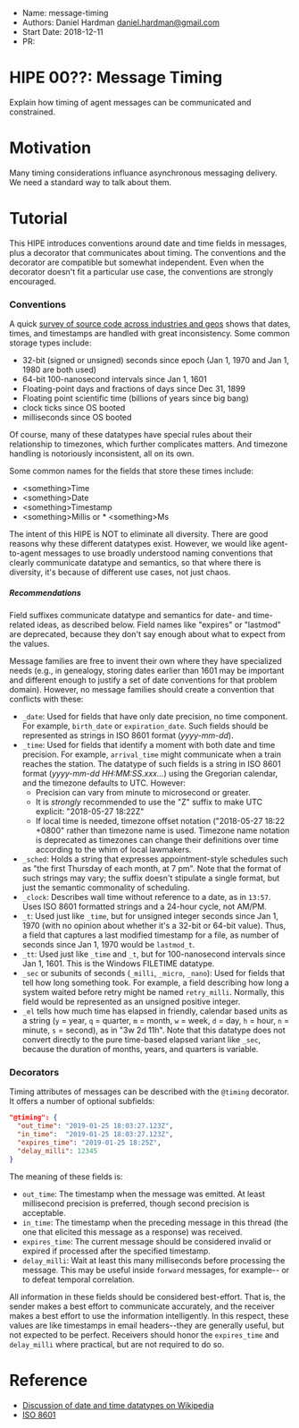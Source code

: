 - Name: message-timing
- Authors: Daniel Hardman <daniel.hardman@gmail.com>
- Start Date: 2018-12-11
- PR:

# HIPE 00??: Message Timing
[summary]: #summary

Explain how timing of agent messages can be communicated and constrained.

# Motivation
[motivation]: #motivation

Many timing considerations influance asynchronous messaging delivery.
We need a standard way to talk about them.

# Tutorial
[tutorial]: #tutorial

This HIPE introduces conventions around date and time fields in messages,
plus a decorator that communicates about timing. The conventions and the
decorator are compatible but somewhat independent. Even when the decorator
doesn't fit a particular use case, the conventions are strongly encouraged.

### Conventions

A quick [survey of source code across industries and geos](
 https://en.wikipedia.org/wiki/System_time) shows that
dates, times, and timestamps are handled with great inconsistency.
Some common storage types include:

* 32-bit (signed or unsigned) seconds since epoch (Jan 1, 1970 and Jan 1, 1980 are both used)
* 64-bit 100-nanosecond intervals since Jan 1, 1601
* Floating-point days and fractions of days since Dec 31, 1899
* Floating point scientific time (billions of years since big bang)
* clock ticks since OS booted
* milliseconds since OS booted

Of course, many of these datatypes have special rules about their
relationship to timezones, which further complicates matters. And timezone
handling is notoriously inconsistent, all on its own.

Some common names for the fields that store these times include:

* &lt;something&gt;Time
* &lt;something&gt;Date
* &lt;something&gt;Timestamp
* &lt;something&gt;Millis or * &lt;something&gt;Ms

The intent of this HIPE is NOT to eliminate all diversity. There are
good reasons why these different datatypes exist. However, we would like
agent-to-agent messages to use broadly understood naming conventions
that clearly communicate datatype and semantics, so that where there is
diversity, it's because of different use cases, not just chaos.

##### Recommendations

Field suffixes communicate datatype and semantics for date- and time-related
ideas, as described below. Field names like "expires" or "lastmod" are
deprecated, because they don't say enough about what to expect from the values.

Message families are free to invent their own where they have specialized
needs (e.g., in genealogy, storing dates earlier than 1601 may be
important and different enough to justify a set of date conventions for
that problem domain). However, no message families should create a
convention that conflicts with these:

* `_date`: Used for fields that have only date precision,
  no time component. For example, `birth_date` or `expiration_date`.
  Such fields should be represented as strings in ISO 8601 format
  (_yyyy-mm-dd_).
* `_time`: Used for fields that identify a moment with both date and
  time precision. For example, `arrival_time` might communicate when a
  train reaches the station. The datatype of such fields is a string
  in ISO 8601 format (_yyyy-mm-dd HH:MM:SS.xxx..._) using the Gregorian
  calendar, and the timezone defaults to UTC. However:
    * Precision can vary from minute to microsecond or greater.
    * It is _strongly_ recommended to use the "Z" suffix to make UTC
      explicit: "2018-05-27 18:22Z"
    * If local time is needed, timezone offset notation ("2018-05-27
      18:22 +0800" rather than timezone name is used. Timezone name
      notation is deprecated as timezones can change their definitions
      over time according to the whim of local lawmakers.
* `_sched`: Holds a string that expresses appointment-style schedules
  such as "the first Thursday of each month, at 7 pm". Note that the
  format of such strings may vary; the suffix doesn't stipulate a
  single format, but just the semantic commonality of scheduling.
* `_clock`: Describes wall time without reference to a date, as in `13:57`.
  Uses ISO 8601 formatted strings and a 24-hour cycle, not AM/PM.
* `_t`: Used just like `_time`, but for unsigned integer seconds since
  Jan 1, 1970 (with no opinion about whether it's a 32-bit or 64-bit value).
  Thus, a field that captures a last modified timestamp for a file, as
  number of seconds since Jan 1, 1970 would be `lastmod_t`.
* `_tt`: Used just like `_time` and `_t`, but for 100-nanosecond
  intervals since Jan 1, 1601. This is the Windows FILETIME datatype.
* `_sec` or subunits of seconds (`_milli`, `_micro`, `_nano`): Used for
  fields that tell how long something took. For example, a field
  describing how long a system waited before retry might be named
  `retry_milli`. Normally, this field would be represented as an unsigned
  positive integer.
* `_el` tells how much time has elapsed in friendly, calendar based
  units as a string (`y` = year, `q` = quarter, `m` = month, `w` = week,
  `d` = day, `h` = hour, `n` = minute, `s` = second), as in
  "3w 2d 11h". Note that this datatype does not convert directly to
  the pure time-based elapsed variant like `_sec`, because the duration
  of months, years, and quarters is variable. 

### Decorators

Timing attributes of messages can be described with the `@timing`
decorator. It offers a number of optional subfields:

```JSON
"@timing": {
  "out_time": "2019-01-25 18:03:27.123Z",
  "in_time":  "2019-01-25 18:03:27.123Z",
  "expires_time": "2019-01-25 18:25Z",
  "delay_milli": 12345
}
```

The meaning of these fields is:

* `out_time`: The timestamp when the message was emitted. At least millisecond
  precision is preferred, though second precision is acceptable.
* `in_time`: The timestamp when the preceding message in this thread
  (the one that elicited this message as a response) was received.
* `expires_time`: The current message should be considered invalid or
  expired if processed after the specified timestamp.
* `delay_milli`: Wait at least this many milliseconds before processing
  the message. This may be useful inside `forward` messages, for example--
  or to defeat temporal correlation.

All information in these fields should be considered best-effort. That
is, the sender makes a best effort to communicate accurately, and the
receiver makes a best effort to use the information intelligently. In
this respect, these values are like timestamps in email headers--they
are generally useful, but not expected to be perfect. Receivers should
honor the `expires_time` and `delay_milli` where practical, but are not
required to do so.

# Reference

[reference]: #reference
- [Discussion of date and time datatypes on Wikipedia](https://en.wikipedia.org/wiki/System_time)
- [ISO 8601](https://de.wikipedia.org/wiki/ISO_8601)